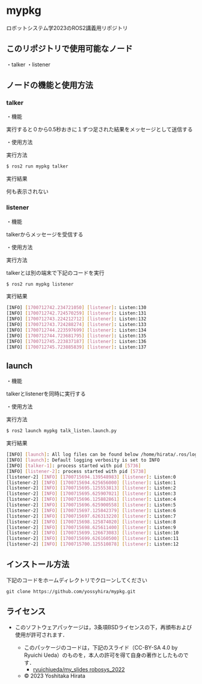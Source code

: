 # mypkg
ロボットシステム学2023のROS2講義用リポジトリ

## このリポジトリで使用可能なノード
・talker
・listener

## ノードの機能と使用方法
### talker
・機能

 実行すると０から0.5秒おきに１ずつ足された結果をメッセージとして送信する

・使用方法

実行方法

```bash
$ ros2 run mypkg talker
```

実行結果

何も表示されない

### listener
・機能

talkerからメッセージを受信する

・使用方法

実行方法

talkerとは別の端末で下記のコードを実行

```bash
$ ros2 run mypkg listener
```

実行結果

```bash
[INFO] [1700712742.234721050] [listener]: Listen:130
[INFO] [1700712742.724570259] [listener]: Listen:131
[INFO] [1700712743.224212712] [listener]: Listen:132
[INFO] [1700712743.724288274] [listener]: Listen:133
[INFO] [1700712744.223597699] [listener]: Listen:134
[INFO] [1700712744.723681795] [listener]: Listen:135
[INFO] [1700712745.223837187] [listener]: Listen:136
[INFO] [1700712745.723885839] [listener]: Listen:137
```

## launch

・機能

talkerとlistenerを同時に実行する

・使用方法

実行方法

```bash
$ ros2 launch mypkg talk_listen.launch.py
```

実行結果

```bash
[INFO] [launch]: All log files can be found below /home/hirata/.ros/log/2023-11-23-14-01-33-241579-yoshi-5735
[INFO] [launch]: Default logging verbosity is set to INFO
[INFO] [talker-1]: process started with pid [5736]
[INFO] [listener-2]: process started with pid [5738]
[listener-2] [INFO] [1700715694.139548983] [listener]: Listen:0
[listener-2] [INFO] [1700715694.625656000] [listener]: Listen:1
[listener-2] [INFO] [1700715695.125553813] [listener]: Listen:2
[listener-2] [INFO] [1700715695.625907021] [listener]: Listen:3
[listener-2] [INFO] [1700715696.125882861] [listener]: Listen:4
[listener-2] [INFO] [1700715696.625900558] [listener]: Listen:5
[listener-2] [INFO] [1700715697.125842379] [listener]: Listen:6
[listener-2] [INFO] [1700715697.626313220] [listener]: Listen:7
[listener-2] [INFO] [1700715698.125874020] [listener]: Listen:8
[listener-2] [INFO] [1700715698.625611400] [listener]: Listen:9
[listener-2] [INFO] [1700715699.126673083] [listener]: Listen:10
[listener-2] [INFO] [1700715699.626160500] [listener]: Listen:11
[listener-2] [INFO] [1700715700.125510878] [listener]: Listen:12
```

## インストール方法
下記のコードをホームディレクトリでクローンしてください
```
git clone https://github.com/yossyhira/mypkg.git
```

## ライセンス
* このソフトウェアパッケージは，3条項BSDライセンスの下，再頒布および使用が許可されます．
  
  * このパッケージのコードは，下記のスライド（CC-BY-SA 4.0 by Ryuichi Ueda）のものを，本人の許可を得て自身の著作としたものです．
      * [ryuichiueda/my_slides robosys_2022](https://github.com/ryuichiueda/my_slides/tree/master/robosys_2022)
  * © 2023 Yoshitaka Hirata
